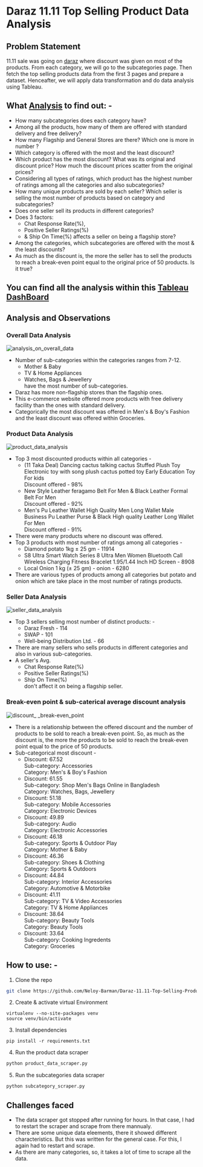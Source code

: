 # Daraz 11.11 Top Selling Product Data Analysis #
## Problem Statement
11.11 sale was going on [daraz](https://www.daraz.com.bd/) where discount was given on most of the products. From each category, we will go to the subcategories page. 
Then fetch the top selling products data from the first 3 pages and prepare a dataset. Henceafter, we will apply data transformation and do data analysis using Tableau. 

## What [Analysis](https://public.tableau.com/app/profile/neloy.barman/viz/Daraz11_11TopSellingProductDataAnalysis/analysis_on_overall_data) to find out: - ##
* How many subcategories does each category have? 
* Among all the products, how many of them are offered with standard delivery and free delivery? 
* How many Flagship and General Stores are there? Which one is more in number ?
* Which category is offered with the most and the least discount?  
* Which product has the most discount? What was its original and discount price? How much the discount prices scatter from the original prices?
* Considering all types of ratings, which product has the highest number of ratings among all the categories and also subcategories? 
* How many unique products are sold by each seller? Which seller is selling the most number of products based on category and subcategories?
* Does one seller sell its products in different categories? 
* Does 3 factors: 
  * Chat Response Rate(%), 
  * Positive Seller Ratings(%) 
  * & Ship On Time(%)
    affects a seller on being a flagship store?
* Among the categories, which subcategories are offered with the most & the least discounts?
* As much as the discount is, the more the seller has to sell the products to reach a break-even point equal to the original price of 50 products. Is it true?
## You can find all the analysis within this [Tableau DashBoard](https://public.tableau.com/app/profile/neloy.barman/viz/Daraz11_11TopSellingProductDataAnalysis/analysis_on_overall_data)

## Analysis and Observations

### Overall Data Analysis
![analysis_on_overall_data](https://github.com/Neloy-Barman/Daraz-11.11-Top-Selling-Product-Data-Analysis/assets/110896263/27b7df19-4322-4787-90a8-c4eceab536bb)
* Number of sub-categories within the categories ranges from 7-12.
   * Mother & Baby
   * TV & Home Appliances
   * Watches, Bags & Jewellery<br/>
    have the most number of sub-categories.
* Daraz has more non-flagship stores than the flagship ones.
* This e-commerce website offered more products with free delivery facility than the ones with standard delivery.
* Categorically the most discount was offered in Men's & Boy's Fashion and the least discount was offered within Groceries.
### Product Data Analysis
![product_data_analysis](https://github.com/Neloy-Barman/Daraz-11.11-Top-Selling-Product-Data-Analysis/assets/110896263/c59eeca2-c1fb-42ed-8a8a-4c05249113b0)
* Top 3 most discounted products within all categories -
  * (11 Taka Deal) Dancing cactus talking cactus Stuffed Plush Toy Electronic toy with song plush cactus potted toy Early Education Toy For kids<br/>
    Discount offered - 98%
  * New Style Leather feragamo Belt For Men & Black Leather Formal Belt For Men<br/>
    Discount offered - 92%
  * Men's Pu Leather Wallet High Quality Men Long Wallet Male Business Pu Leather Purse & Black High quality Leather Long Wallet For Men<br/>
    Discount offered - 91%
* There were many products where no discount was offered.
* Top 3 products with most number of ratings among all categories -
  * Diamond potato 1kg ± 25 gm - 11914
  * S8 Ultra Smart Watch Series 8 Ultra Men Women Bluetooth Call Wireless Charging Fitness Bracelet 1.95/1.44 Inch HD Screen - 8908
  * Local Onion 1 kg (± 25 gm) - onion - 6280
* There are various types of products among all categories but potato and onion which are take place in the most number of ratings products.
### Seller Data Analysis
![seller_data_analysis](https://github.com/Neloy-Barman/Daraz-11.11-Top-Selling-Product-Data-Analysis/assets/110896263/ee988217-986c-443e-b725-fe29c9ca3b99)
* Top 3 sellers selling most number of distinct products: -
  * Daraz Fresh - 114
  * SWAP - 101
  * Well-being Distribution Ltd. - 66  
* There are many sellers who sells products in different categories and also in various sub-categories.
* A seller's Avg.
  * Chat Response Rate(%)
  * Positive Seller Ratings(%)
  * Ship On Time(%) <br/>
    don't affect it on being a flagship seller.
### Break-even point & sub-caterical average discount analysis 
![discount_ _break-even_point](https://github.com/Neloy-Barman/Daraz-11.11-Top-Selling-Product-Data-Analysis/assets/110896263/ca47c76c-5d37-44f0-83e3-2b2833887b3d)
* There is a relationship between the offered discount and the number of products to be sold to reach a break-even point. So, as much as the discount is, the more the products to be sold to reach the break-even point equal to the price of 50 products.<br/>
* Sub-categorical most discount -<br/>
  * Discount: 67.52<br/>
    Sub-category:  Accessories  <br/>
    Category: Men's & Boy's Fashion<br/>
  * Discount: 61.55<br/>
    Sub-category:  Shop Men's Bags Online in Bangladesh  <br/>
    Category: Watches, Bags, Jewellery<br/>
  * Discount: 51.18<br/>
    Sub-category:  Mobile Accessories <br/>
    Category: Electronic Devices <br/>
  * Discount: 49.89<br/>
    Sub-category:  Audio <br/>
    Category: Electronic Accessories<br/>
  * Discount: 46.18<br/>
    Sub-category: Sports & Outdoor Play <br/>
    Category: Mother & Baby<br/>
  * Discount: 46.36<br/>
    Sub-category: Shoes & Clothing <br/>
    Category: Sports & Outdoors<br/>
  * Discount: 44.84<br/>
    Sub-category: Interior Accessories<br/>
    Category: Automotive & Motorbike<br/>
  * Discount: 41.11<br/>
    Sub-category: TV & Video Accessories<br/>
    Category: TV & Home Appliances<br/>
  * Discount: 38.64<br/>
    Sub-category: Beauty Tools<br/>
    Category: Beauty Tools<br/>
  * Discount: 33.64<br/>
    Sub-category: Cooking Ingredents<br/>
    Category: Groceries<br/>

## How to use: - 
1. Clone the repo
```bash
git clone https://github.com/Neloy-Barman/Daraz-11.11-Top-Selling-Product-Data-Analysis.git
```
2. Create & activate virtual Environment
```
virtualenv --no-site-packages venv
source venv/bin/activate
``` 
3. Install dependencies
```
pip install -r requirements.txt
```
4. Run the product data scraper
```bash
python product_data_scraper.py
```
5. Run the subcategories data scraper
```bash
python subcategory_scraper.py
```

## Challenges faced
* The data scraper got stopped after running for hours. In that case, I had to restart the scraper and scrape from there mannualy.
* There are some unique data eleements, there it showed different characteristics. But this was written for the general case. For this, I again had to restart and scrape.
* As there are many categories, so, it takes a lot of time to scrape all the data.            
